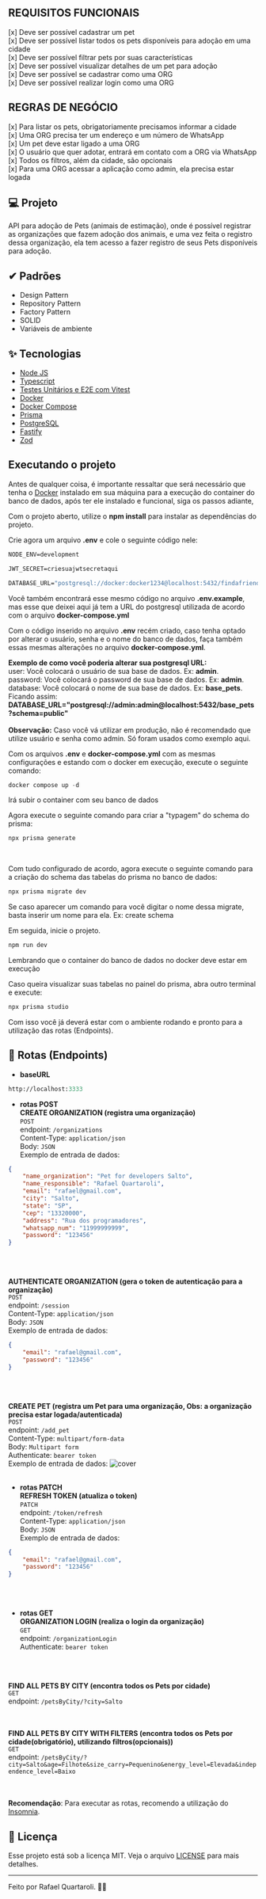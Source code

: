 ## REQUISITOS FUNCIONAIS
[x] Deve ser possível cadastrar um pet <br />
[x] Deve ser possível listar todos os pets disponíveis para adoção em uma cidade <br />
[x] Deve ser possível filtrar pets por suas características <br />
[x] Deve ser possível visualizar detalhes de um pet para adoção <br />
[x] Deve ser possível se cadastrar como uma ORG <br />
[x] Deve ser possível realizar login como uma ORG <br />

## REGRAS DE NEGÓCIO
[x] Para listar os pets, obrigatoriamente precisamos informar a cidade <br />
[x] Uma ORG precisa ter um endereço e um número de WhatsApp <br />
[x] Um pet deve estar ligado a uma ORG <br />
[x] O usuário que quer adotar, entrará em contato com a ORG via WhatsApp <br />
[x] Todos os filtros, além da cidade, são opcionais <br />
[x] Para uma ORG acessar a aplicação como admin, ela precisa estar logada <br />

## 💻 Projeto
API para adoção de Pets (animais de estimação), onde é possível registrar as organizações que fazem adoção dos animais, e uma vez feita o registro dessa organização, ela tem acesso a fazer registro de seus Pets disponíveis para adoção.

## ✔ Padrões
- Design Pattern<br />
- Repository Pattern<br />
- Factory Pattern<br />
- SOLID<br />
- Variáveis de ambiente<br />

## ✨ Tecnologias
- [Node JS](https://nodejs.org/en/)
- [Typescript](https://www.typescriptlang.org/)
- [Testes Unitários e E2E com Vitest](https://vitest.dev/)
- [Docker](https://www.docker.com/)
- [Docker Compose](https://www.docker.com/)
- [Prisma](https://www.prisma.io/)
- [PostgreSQL](https://www.postgresql.org/)
- [Fastify](https://fastify.dev/)
- [Zod](https://zod.dev/)

## Executando o projeto

Antes de qualquer coisa, é importante ressaltar que será necessário que tenha o [Docker](https://www.docker.com/) instalado em sua máquina para a execução do container do banco de dados, após ter ele instalado e funcional, siga os passos adiante,

Com o projeto aberto, utilize o **npm install** para instalar as dependências do projeto.

Crie agora um arquivo **.env** e cole o seguinte código nele:
```cl
NODE_ENV=development

JWT_SECRET=criesuajwtsecretaqui

DATABASE_URL="postgresql://docker:docker1234@localhost:5432/findafriend?schema=public"
```
Você também encontrará esse mesmo código no arquivo **.env.example**, mas esse que deixei aqui já tem a URL do postgresql utilizada de acordo com o arquivo **docker-compose.yml** <br />

Com o código inserido no arquivo **.env** recém criado, caso tenha optado por alterar o usuário, senha e o nome do banco de dados, faça também essas mesmas alterações no arquivo **docker-compose.yml**.<br />

**Exemplo de como você poderia alterar sua postgresql URL:** <br />
user: Você colocará o usuário de sua base de dados. Ex: **admin**. <br />
password: Você colocará o password de sua base de dados. Ex: **admin**. <br />
database: Você colocará o nome de sua base de dados. Ex: **base_pets**. <br />
Ficando assim: **DATABASE_URL="postgresql://admin:admin@localhost:5432/base_pets?schema=public"** <br /><br />
**Observação:** Caso você vá utilizar em produção, não é recomendado que utilize usuário e senha como admin. Só foram usados como exemplo aqui.

Com os arquivos **.env** e **docker-compose.yml** com as mesmas configurações e estando com o docker em execução, execute o seguinte comando:
```cl
docker compose up -d
```
Irá subir o container com seu banco de dados<br />

Agora execute o seguinte comando para criar a "typagem" do schema do prisma:
```cl
npx prisma generate
```
<br />

Com tudo configurado de acordo, agora execute o seguinte comando para a criação do schema das tabelas do prisma no banco de dados:
```cl
npx prisma migrate dev
```
Se caso aparecer um comando para você digitar o nome dessa migrate, basta inserir um nome para ela. Ex: create schema
<br />

Em seguida, inicie o projeto.

```cl
npm run dev
```
Lembrando que o container do banco de dados no docker deve estar em execução
<br />

Caso queira visualizar suas tabelas no painel do prisma, abra outro terminal e execute:
```cl
npx prisma studio
```

Com isso você já deverá estar com o ambiente rodando e pronto para a utilização das rotas (Endpoints).


## 🎏 Rotas (Endpoints)

- **baseURL** 
```cl
http://localhost:3333
```

- **rotas POST**<br />
**CREATE ORGANIZATION (registra uma organização)**<br />
`POST`<br />
endpoint: `/organizations`<br />
Content-Type: `application/json`<br />
Body: `JSON`<br />
Exemplo de entrada de dados:
```json
{
	"name_organization": "Pet for developers Salto",
	"name_responsible": "Rafael Quartaroli",
	"email": "rafael@gmail.com",
	"city": "Salto",
	"state": "SP",
	"cep": "13320000",
	"address": "Rua dos programadores",
	"whatsapp_num": "11999999999",
	"password": "123456"
}
```
<br />
<br />

**AUTHENTICATE ORGANIZATION (gera o token de autenticação para a organização)**<br />
`POST`<br />
endpoint: `/session`<br />
Content-Type: `application/json`<br />
Body: `JSON`<br />
Exemplo de entrada de dados:
```json
{
	"email": "rafael@gmail.com",
	"password": "123456"
}
```
<br />
<br />

**CREATE PET (registra um Pet para uma organização, Obs: a organização precisa estar logada/autenticada)**<br />
`POST`<br />
endpoint: `/add_pet`<br />
Content-Type: `multipart/form-data`<br />
Body: `Multipart form`<br />
Authenticate: `bearer token`<br />
Exemplo de entrada de dados:
![cover](.github/example_input_create_pet.png?style=flat)
<br />
<br />

- **rotas PATCH**<br />
**REFRESH TOKEN (atualiza o token)**<br />
`PATCH`<br />
endpoint: `/token/refresh`<br />
Content-Type: `application/json`<br />
Body: `JSON`<br />
Exemplo de entrada de dados:
```json
{
	"email": "rafael@gmail.com",
	"password": "123456"
}
```
<br />
<br />

- **rotas GET**<br />
**ORGANIZATION LOGIN (realiza o login da organização)**<br />
`GET`<br />
endpoint: `/organizationLogin`<br />
Authenticate: `bearer token`<br />
<br />
<br />

**FIND ALL PETS BY CITY (encontra todos os Pets por cidade)**<br />
`GET`<br />
endpoint: `/petsByCity/?city=Salto`<br />
<br />
<br />

**FIND ALL PETS BY CITY WITH FILTERS (encontra todos os Pets por cidade(obrigatório), utilizando filtros(opcionais))**<br />
`GET`<br />
endpoint: `/petsByCity/?city=Salto&age=Filhote&size_carry=Pequenino&energy_level=Elevada&independence_level=Baixo`<br />
<br />
<br />

**Recomendação**: Para executar as rotas, recomendo a utilização do [Insomnia](https://insomnia.rest/).

## 📄 Licença

Esse projeto está sob a licença MIT. Veja o arquivo [LICENSE](LICENSE.md) para mais detalhes.

---

Feito por Rafael Quartaroli. 🐶😺

<br />
